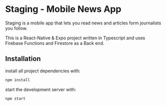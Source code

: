 # Staging - Mobile News App

Staging is a mobile app that lets you read news and articles form journalists you follow.

This is a React-Native & Expo project written in Typescript and uses Firebase Functions and Firestore as a Back end.

## Installation

install all project dependencies with:

```bash
npm install
```

start the development server with:

```bash
npm start
```
